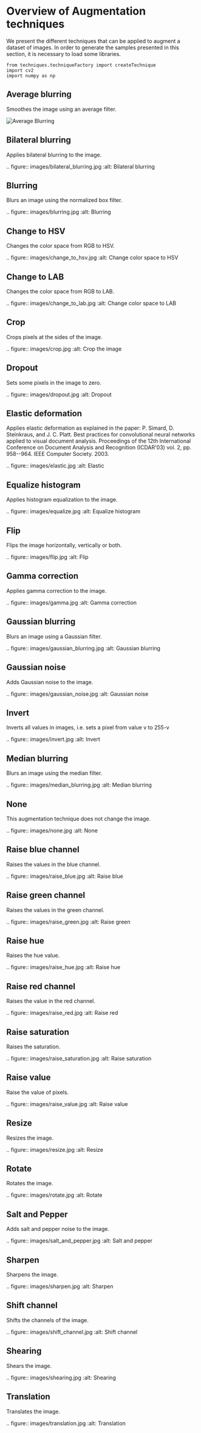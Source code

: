# Overview of Augmentation techniques


We present the different techniques that can be applied to augment a dataset of images. In order to generate the samples presented in this section, it is necessary to load some libraries.

```
from techniques.techniqueFactory import createTechnique
import cv2
import numpy as np
```



## Average blurring


Smoothes the image using an average filter. 

![Average Blurring](images/average_blurring.jpg)


## Bilateral blurring


Applies bilateral blurring to the image. 

.. figure:: images/bilateral_blurring.jpg
    :alt: Bilateral blurring


## Blurring


Blurs an image using the normalized box filter.

.. figure:: images/blurring.jpg
    :alt: Blurring


## Change to HSV


Changes the color space from RGB to HSV. 

.. figure:: images/change_to_hsv.jpg
    :alt: Change color space to HSV


## Change to LAB


Changes the color space from RGB to LAB. 

.. figure:: images/change_to_lab.jpg
    :alt: Change color space to LAB



## Crop


Crops pixels at the sides of the image.

.. figure:: images/crop.jpg
    :alt: Crop the image


## Dropout


Sets some pixels in the image to zero.

.. figure:: images/dropout.jpg
    :alt: Dropout


## Elastic deformation


Applies elastic deformation as explained in the paper:  P. Simard, D. Steinkraus, and J. C. Platt. Best practices for convolutional neural networks applied to visual 
document analysis. Proceedings of the 12th International Conference on Document Analysis and Recognition (ICDAR'03) vol. 2, pp. 958--964. IEEE Computer Society. 2003.

.. figure:: images/elastic.jpg
    :alt: Elastic



## Equalize histogram


Applies histogram equalization to the image.

.. figure:: images/equalize.jpg
    :alt: Equalize histogram



## Flip


Flips the image horizontally, vertically or both. 

.. figure:: images/flip.jpg
    :alt: Flip


## Gamma correction


Applies gamma correction to the image.

.. figure:: images/gamma.jpg
    :alt: Gamma correction


## Gaussian blurring


Blurs an image using a Gaussian filter.

.. figure:: images/gaussian_blurring.jpg
    :alt: Gaussian blurring


## Gaussian noise


Adds Gaussian noise to the image. 

.. figure:: images/gaussian_noise.jpg
    :alt: Gaussian noise


## Invert


Inverts all values in images, i.e. sets a pixel from value v to 255-v

.. figure:: images/invert.jpg
    :alt: Invert



## Median blurring


Blurs an image using the median filter.

.. figure:: images/median_blurring.jpg
    :alt: Median blurring


## None


This augmentation technique does not change the image. 

.. figure:: images/none.jpg
    :alt: None


## Raise blue channel


Raises the values in the blue channel.

.. figure:: images/raise_blue.jpg
    :alt: Raise blue



## Raise green channel


Raises the values in the green channel.

.. figure:: images/raise_green.jpg
    :alt: Raise green


## Raise hue


Raises the hue value.

.. figure:: images/raise_hue.jpg
    :alt: Raise hue


## Raise red channel


Raises the value in the red channel.

.. figure:: images/raise_red.jpg
    :alt: Raise red


## Raise saturation


Raises the saturation.

.. figure:: images/raise_saturation.jpg
    :alt: Raise saturation


## Raise value


Raise the value of pixels.

.. figure:: images/raise_value.jpg
    :alt: Raise value



## Resize


Resizes the image.

.. figure:: images/resize.jpg
    :alt: Resize


## Rotate


Rotates the image.

.. figure:: images/rotate.jpg
    :alt: Rotate


## Salt and Pepper


Adds salt and pepper noise to the image.

.. figure:: images/salt_and_pepper.jpg
    :alt: Salt and pepper


## Sharpen


Sharpens the image. 

.. figure:: images/sharpen.jpg
    :alt: Sharpen


## Shift channel


Shifts the channels of the image.

.. figure:: images/shift_channel.jpg
    :alt: Shift channel


## Shearing


Shears the image.

.. figure:: images/shearing.jpg
    :alt: Shearing



## Translation


Translates the image. 

.. figure:: images/translation.jpg
    :alt: Translation



